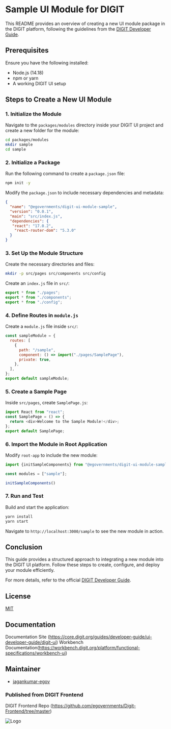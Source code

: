 <!-- TODO: update this -->

# Sample UI Module for DIGIT

This README provides an overview of creating a new UI module package in the DIGIT platform, following the guidelines from the [DIGIT Developer Guide](https://core.digit.org/guides/developer-guide/ui-developer-guide/create-a-new-ui-module-package).

## Prerequisites
Ensure you have the following installed:
- Node.js (14.18)
- npm or yarn
- A working DIGIT UI setup

## Steps to Create a New UI Module

### 1. Initialize the Module
Navigate to the `packages/modules` directory inside your DIGIT UI project and create a new folder for the module:
```sh
cd packages/modules
mkdir sample
cd sample
```

### 2. Initialize a Package
Run the following command to create a `package.json` file:
```sh
npm init -y
```
Modify the `package.json` to include necessary dependencies and metadata:
```json
{
  "name": "@egovernments/digit-ui-module-sample",
  "version": "0.0.1",
  "main": "src/index.js",
  "dependencies": {
   "react": "17.0.2",
    "react-router-dom": "5.3.0"
  }
}
```

### 3. Set Up the Module Structure
Create the necessary directories and files:
```sh
mkdir -p src/pages src/components src/config
```

Create an `index.js` file in `src/`:
```js
export * from "./pages";
export * from "./components";
export * from "./config";
```

### 4. Define Routes in `module.js`
Create a `module.js` file inside `src/`:
```js
const sampleModule = {
  routes: [
    {
      path: "/sample",
      component: () => import("./pages/SamplePage"),
      private: true,
    },
  ],
};
export default sampleModule;
```

### 5. Create a Sample Page
Inside `src/pages`, create `SamplePage.js`:
```js
import React from "react";
const SamplePage = () => {
  return <div>Welcome to the Sample Module!</div>;
};
export default SamplePage;
```

### 6. Import the Module in Root Application
Modify `root-app` to include the new module:
```js
import {initSampleComponents} from "@egovernments/digit-ui-module-sample";

const modules = ["sample"];

initSampleComponents()

```

### 7. Run and Test
Build and start the application:
```sh
yarn install
yarn start
```
Navigate to `http://localhost:3000/sample` to see the new module in action.

## Conclusion
This guide provides a structured approach to integrating a new module into the DIGIT UI platform. Follow these steps to create, configure, and deploy your module efficiently.

For more details, refer to the official [DIGIT Developer Guide](https://core.digit.org/guides/developer-guide/ui-developer-guide/create-a-new-ui-module-package).


## License

[MIT](https://choosealicense.com/licenses/mit/)

## Documentation

Documentation Site (https://core.digit.org/guides/developer-guide/ui-developer-guide/digit-ui)
Workbench Documentation(https://workbench.digit.org/platform/functional-specifications/workbench-ui)

## Maintainer

- [jagankumar-egov](https://www.github.com/jagankumar-egov)


### Published from DIGIT Frontend 
DIGIT Frontend Repo (https://github.com/egovernments/Digit-Frontend/tree/master)


![Logo](https://s3.ap-south-1.amazonaws.com/works-dev-asset/mseva-white-logo.png)